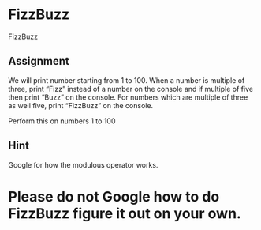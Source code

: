 # FizzBuzz
FizzBuzz 

## Assignment
We will print number starting from 1 to 100. When a number is multiple of three, print “Fizz” instead of a number on the console and if multiple of five then print “Buzz” on the console. For numbers which are multiple of three as well five, print “FizzBuzz” on the console.

Perform this on numbers 1 to 100

## Hint
Google for how the modulous operator works.

# Please do not Google how to do FizzBuzz figure it out on your own.

